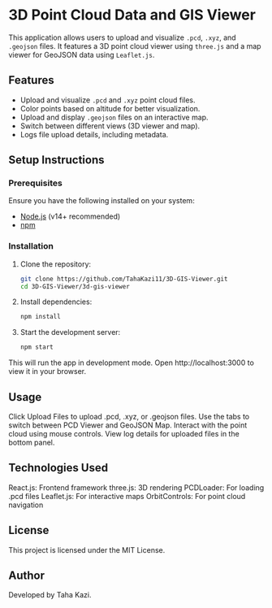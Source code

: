 # 3D Point Cloud Data and GIS Viewer

This application allows users to upload and visualize `.pcd`, `.xyz`, and `.geojson` files. It features a 3D point cloud viewer using `three.js` and a map viewer for GeoJSON data using `Leaflet.js`.

## Features
- Upload and visualize `.pcd` and `.xyz` point cloud files.
- Color points based on altitude for better visualization.
- Upload and display `.geojson` files on an interactive map.
- Switch between different views (3D viewer and map).
- Logs file upload details, including metadata.

## Setup Instructions

### Prerequisites
Ensure you have the following installed on your system:
- [Node.js](https://nodejs.org/) (v14+ recommended)
- [npm](https://www.npmjs.com/) 

### Installation

1. Clone the repository:
   ```sh
   git clone https://github.com/TahaKazi11/3D-GIS-Viewer.git
   cd 3D-GIS-Viewer/3d-gis-viewer  
   
2. Install dependencies:
   ```sh
   npm install

3. Start the development server:
   ```sh
   npm start

This will run the app in development mode. Open http://localhost:3000 to view it in your browser.

## Usage

Click Upload Files to upload .pcd, .xyz, or .geojson files.
Use the tabs to switch between PCD Viewer and GeoJSON Map.
Interact with the point cloud using mouse controls.
View log details for uploaded files in the bottom panel.

## Technologies Used
React.js: Frontend framework
three.js: 3D rendering
PCDLoader: For loading .pcd files
Leaflet.js: For interactive maps
OrbitControls: For point cloud navigation

## License
This project is licensed under the MIT License.

## Author
Developed by Taha Kazi.
